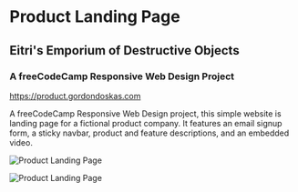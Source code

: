 # Product Landing Page

## Eitri's Emporium of Destructive Objects

### A freeCodeCamp Responsive Web Design Project

<https://product.gordondoskas.com>

A freeCodeCamp Responsive Web Design project, this simple website is landing page for a fictional product company. It features an email signup form, a sticky navbar, product and feature descriptions, and an embedded video.

![Product Landing Page](https://gordondoskas.com/product.png 'Product Landing Page')

![Product Landing Page](https://gordondoskas.com/product2.png 'Product Landing Page')

